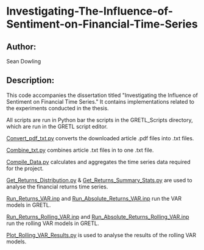 # Investigating-The-Influence-of-Sentiment-on-Financial-Time-Series

## Author:
Sean Dowling

## Description:
This code accompanies the dissertation titled "Investigating the Influence of Sentiment on Financial Time Series." 
It contains implementations related to the experiments conducted in the thesis.

All scripts are run in Python bar the scripts in the GRETL_Scripts directory, which are run in the GRETL script editor.

[Convert_pdf_txt.py](Convert_pdf_txt.py) converts the downloaded article .pdf files into .txt files.

[Combine_txt.py](Combine_txt.py) combines article .txt files in to one .txt file.

[Compile_Data.py](Compile_Data.py) calculates and aggregates the time series data required for the project.

[Get_Returns_Distribution.py](Get_Returns_Distribution.py) & [Get_Returns_Summary_Stats.py](Get_Returns_Summary_Stats.py) are used to analyse the financial returns time series.

[Run_Returns_VAR.inp](GRETL_Scripts/Run_Returns_VAR.inp) and [Run_Absolute_Returns_VAR.inp](GRETL_Scripts/Run_Absolute_Returns_VAR.inp) run the VAR models in GRETL.

[Run_Returns_Rolling_VAR.inp](GRETL_Scripts/Run_Returns_Rolling_VAR.inp) and [Run_Absolute_Returns_Rolling_VAR.inp](GRETL_Scripts/Run_Absolute_Returns_Rolling_VAR.inp) run the rolling VAR models in GRETL.

[Plot_Rolling_VAR_Results.py](Plot_Rolling_VAR_Results.py) is used to analyse the results of the rolling VAR models.

